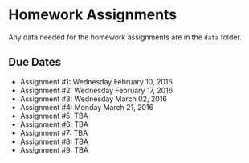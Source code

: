 Homework Assignments
=========

Any data needed for the homework assignments are in the `data` folder.

Due Dates
-------

- Assignment #1: Wednesday February 10, 2016
- Assignment #2: Wednesday February 17, 2016
- Assignment #3: Wednesday March 02, 2016
- Assignment #4: Monday March 21, 2016 
- Assignment #5: TBA
- Assignment #6: TBA
- Assignment #7: TBA
- Assignment #8: TBA
- Assignment #9: TBA






